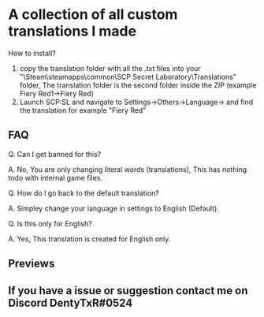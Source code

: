# A collection of all custom translations I made

How to install?
1. copy the translation folder with all the .txt files into your "\Steam\steamapps\common\SCP Secret Laboratory\Translations" folder, The translation folder is the second folder inside the ZIP (example Fiery Red1->Fiery Red)
2. Launch SCP:SL and navigate to Settings->Others->Language-> and find the translation for example "Fiery Red"


## FAQ

Q. Can I get banned for this?

A. No, You are only changing literal words (translations), This has nothing todo with internal game files.




Q. How do I go back to the default translation?

A. Simpley change your language in settings to English (Default).



Q. Is this only for English?

A. Yes, This translation is created for English only.

## Previews


## If you have a issue or suggestion contact me on Discord DentyTxR#0524
